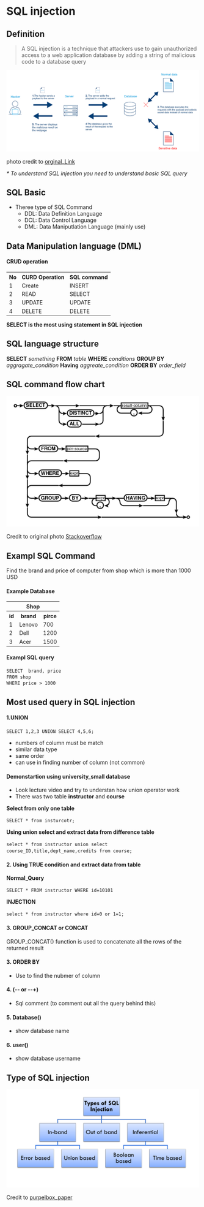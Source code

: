 # SQL injection

## Definition

>A SQL injection is a technique that attackers use to gain unauthorized access to a web application database by adding a string of malicious code to a database query



![Basic SQL](../photo/sqli.png)

photo credit to [orginal_Link](https://www.cloudprotector.com/sql-injection/)

<i> * To understand SQL injection you need to understand basic SQL query </i>

## SQL Basic

* Theree type of SQL Command
	- DDL: Data Definition Language
	- DCL: Data Control Language
	- DML: Data Maniputlation Language (mainly use)
	
## Data Manipulation language (DML)

#### CRUD operation

<table>
	<tr>
		<th> No </th>
		<th> CURD Operation </th>
		<th> SQL command </th>
	</tr>
	<tr>
		<td> 1 </td>
		<td>Create</td>
		<td>INSERT</td>
	</tr>
	<tr>
		<td> 2 </td>
		<td>READ</td>
		<td>SELECT</td>
	</tr>
	<tr>
		<td> 3 </td>
		<td>UPDATE</td>
		<td>UPDATE</td>
	</tr>
	<tr>
		<td> 4 </td>
		<td>DELETE</td>
		<td>DELETE</td>
	</tr>   



</table>

<strong>SELECT is the most using statement in SQL injection</strong>


## SQL language structure

**SELECT** <i>something</i> **FROM** <i>table</i> **WHERE** <i>conditions</i> **GROUP BY** <i>aggragate_condition</i> **Having** <i>aggreate_condition</i> **ORDER BY** <i>order_field</i>	

## SQL command flow chart

![SQL Flow Chart](../photo/sqli2.png)

Credit to original photo [Stackoverflow](https://stackoverflow.com/questions/20940363/how-do-you-read-sqlite3-diagrams-flowcharts)

## Exampl SQL Command

Find the brand and price of computer from shop which is more than 1000 USD

#### Example Database <br>

<table>
    <thead>
        <tr>
        <th colspan="3">Shop</th>
        </tr>
    </thead>
<tbody>
	<tr>
		<th>
			id
		</th>
		<th>
			brand
		</th>
		<th>
			pirce
		</th>
	</tr>
	<tr>
		<td>1</td>
		<td>Lenovo</td>
		<td>700</td>
	</tr>
	<tr>
		<td>2</td>
		<td>Dell</td>
		<td>1200</td>
	</tr>
	<tr>
		<td>3</td>
		<td>Acer</td>
		<td>1500</td>
	</tr>
</tbody>
</table>

#### Exampl SQL query
```
SELECT  brand, price
FROM shop
WHERE price > 1000
```


## Most used query in SQL injection

#### 1.UNION
```
SELECT 1,2,3 UNION SELECT 4,5,6;
```


* numbers of column must be match
* similar data type
* same order
* can use in finding number of column (not common)

#### Demonstartion using university_small database

* Look lecture video and try to understan how union operator work
* There was two table **instructor** and **course**

**Select from only one table**

`SELECT * from insturcotr;`

**Using union select and extract data from difference table**

`select * from instructor union select course_ID,title,dept_name,credits from course;`

 
#### 2. Using **TRUE** condition and extract data from table

 **Normal_Query**

`SELECT * FROM instructor WHERE id=10101`

 **INJECTION** 

`select * from instructor where id=0 or 1=1;`

#### 3. GROUP_CONCAT or CONCAT

GROUP_CONCAT() function is used to concatenate all the rows of the returned result

#### 3. ORDER BY

* Use to find the nubmer of column

#### 4. (-- or --+)
* Sql comment (to comment out all the query behind this)

#### 5. Database()
* show database name

#### 6. user()
* show database username





## Type of SQL injection



![SQL Type](../photo/sqli3.png)

Credit to [purpelbox_paper](https://medium.com/purplebox/sql-injection-da949c39dbe6)

